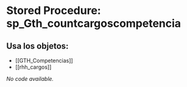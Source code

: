 # Stored Procedure: sp_Gth_countcargoscompetencia

## Usa los objetos:
- [[GTH_Competencias]]
- [[rhh_cargos]]

*No code available.*
